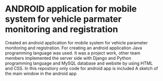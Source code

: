 # ANDROID application for mobile system for vehicle parmater monitoring and registration
Created an android application for mobile system for vehicle parameter monitoring and registration.
For creating an android application Java programming language was used.
It was a project work, other team members implemented the server side with Django and Python programming language and MySQL database and website by using HTML and CSS.
In this repostiory only code for android app is included
A sketch of the main window in the android app
